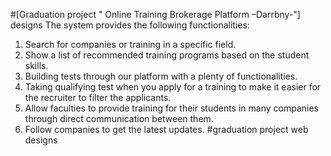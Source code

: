 #[Graduation project " Online Training Brokerage  Platform –Darrbny-"] designs
The system provides the following functionalities: 
1. Search for companies or training in a specific field. 
2. Show a list of recommended training programs based on the student skills.
3. Building tests through our platform with a plenty of functionalities.
4. Taking qualifying test when you apply for a training to make it easier for the recruiter to filter the applicants.
5. Allow faculties to provide training for their students in many companies through direct communication between them. 
6. Follow companies to get the latest updates.
#graduation project web designs
